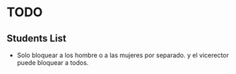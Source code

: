 # TODO

## Students List
- Solo bloquear a los hombre o a las mujeres por separado. y el vicerector puede bloquear a todos.